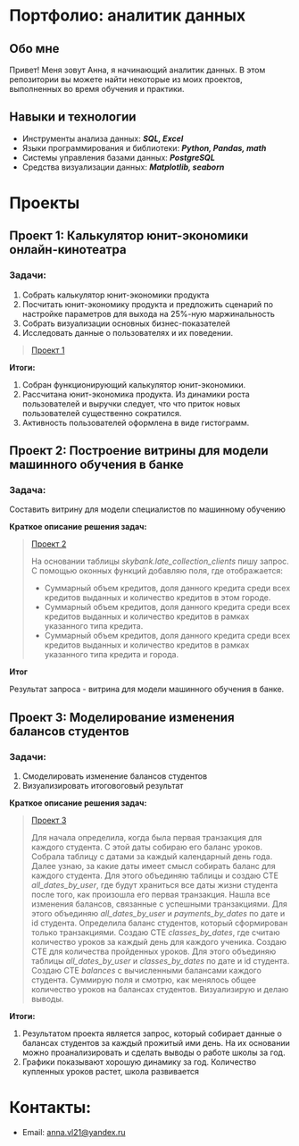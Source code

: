 # Портфолио: аналитик данных
## Обо мне 
Привет! Меня зовут Анна, я начинающий аналитик данных. В этом репозитории вы можете найти некоторые из моих проектов, выполненных во время обучения и практики.

## Навыки и технологии 
- Инструменты анализа данных: ***SQL, Excel***
- Языки программирования и библиотеки: ***Python, Pandas, math***
- Системы управления базами данных: ***PostgreSQL***
- Средства визуализации данных:  ***Matplotlib, seaborn***
  
# Проекты

## **Проект 1: Калькулятор юнит-экономики онлайн-кинотеатра**

### **Задачи:**
1. Собрать калькулятор юнит-экономики продукта
2. Посчитать юнит-экономику продукта и предложить сценарий по настройке параметров для выхода на 25%-ную маржинальность
3. Собрать визуализации основных бизнес-показателей
4. Исследовать данные о пользователях и их поведении.

> [Проект 1](https://github.com/PanshinaAnna/portfolio/blob/f492b54805cf6cee7d26da21f394c49fbe674b23/%D0%9A%D0%B0%D0%BB%D1%8C%D0%BA%D1%83%D0%BB%D1%8F%D1%82%D0%BE%D1%80%20%D1%8E%D0%BD%D0%B8%D1%82-%D1%8D%D0%BA%D0%BE%D0%BD%D0%BE%D0%BC%D0%B8%D0%BA%D0%B8%20%D0%BE%D0%BD%D0%BB%D0%B0%D0%B9%D0%BD-%D0%BA%D0%B8%D0%BD%D0%BE%D1%82%D0%B5%D0%B0%D1%82%D1%80%D0%B0.xlsx)

**Итоги:**

1. Собран функционирующий калькулятор юнит-экономики. 
2. Рассчитана юнит-экономика продукта. Из динамики роста пользователей и выручки следует, что что приток новых пользователей существенно сократился.
3. Активность пользователей оформлена в виде гистограмм. 

## **Проект 2: Построение витрины для модели машинного обучения в банке**

### **Задача:**
Составить витрину для модели специалистов по машинному обучению

**Краткое описание решения задач:**

> [Проект 2](https://github.com/PanshinaAnna/portfolio/commit/b17373c5ea6480f06d23019dc390ebf8a9a72b11)
> 
> На основании таблицы *skybank.late_collection_clients* пишу запрос. С помощью оконных функций добавляю поля, где отображается:
>  - Суммарный объем кредитов, доля данного кредита среди всех кредитов выданных и количество кредитов в этом городе.
>  - Суммарный объем кредитов, доля данного кредита среди всех кредитов выданных и количество кредитов в рамках указанного типа кредита.
>  - Суммарный объем кредитов, доля данного кредита среди всех кредитов выданных и количество кредитов в рамках указанного типа кредита и города.

**Итог** 

Результат запроса - витрина для модели машинного обучения в банке. 


## **Проект 3: Моделирование изменения балансов студентов**

### **Задачи:**
1.  Смоделировать изменение балансов студентов
2.  Визуализировать итоговоговый результат

**Краткое описание решения задач:**

> [Проект 3](https://github.com/PanshinaAnna/portfolio/commit/879ef1963f85945efb2c93576b1ec8539f2238ef)
> 
> Для начала определила, когда была первая транзакция для каждого студента. С этой даты собираю его баланс уроков. Собрала таблицу с датами за каждый календарный день года. Далее узнаю, за какие даты имеет смысл собирать баланс для каждого студента.
> Для этого объединяю таблицы и создаю CTE *all_dates_by_user*, где будут храниться все даты жизни студента после того, как произошла его первая транзакция.
> Нашла все изменения балансов, связанные с успешными транзакциями. Для этого объединяю *all_dates_by_user* и *payments_by_dates* по дате и id студента.
> Определила баланс студентов, который сформирован только транзакциями. Создаю CTE *classes_by_dates*, где считаю количество уроков за каждый день для каждого ученика.
> Создаю CTE для количества пройденных уроков. Для этого объединяю таблицы *all_dates_by_user* и *classes_by_dates* по дате и id студента.
> Создаю CTE *balances* с вычисленными балансами каждого студента.
> Суммирую поля и смотрю, как менялось общее количество уроков на балансах студентов.
> Визуализирую и делаю выводы. 

**Итоги:**

1. Результатом проекта является запрос, который собирает данные о балансах студентов за каждый прожитый ими день. На их основании можно проанализировать и сделать выводы о работе школы за год. 
2. Графики показывают хорошую динамику за год. Количество купленных уроков растет, школа развивается 

# Контакты:
- Email: anna.vl21@yandex.ru
